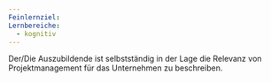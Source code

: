 ```yaml
---
Feinlernziel: 
Lernbereiche:
  - kognitiv
---
```

Der/Die Auszubildende ist selbstständig in der Lage die Relevanz von Projektmanagement für das Unternehmen zu beschreiben.
